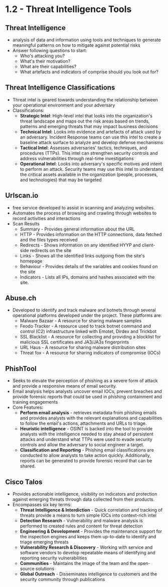# 1.2 - Threat Intelligence Tools
## Threat Intelligence
- analysis of data and information using tools and techniques to generate meaningful patterns on how to mitigate against potential risks
- Answer following questions to start:
	- Who's attacking you?
	- What's their motivation?
	- What are their capabilities?
	- What artefacts and indicators of comprise should you look out for?
## Threat Intelligence Classifications
- Threat intel is geared towards understanding the relationship between your operational environment and your adversary
- Classifications:
	- **Strategic Intel**: High-level intel that looks into the organization's threat landscape and maps out the risk areas based on trends, patterns and emerging threats that may impact business decisions
	- **Technical Intel**: Looks into evidence and artefacts of attack used by an adversary. Incident Response teams can use this intel to create a baseline attack surface to analyze and develop defense mechanisms
	- **Tactical Intel**: Assesses adversaries' tactics, techniques, and procedures (TTPs). This intel can strengthen security controls and address vulnerabilities through real-time investigations
	- **Operational Intel**: Looks into adversary's specific motives and intent to perform an attack. Security teams may use this intel to understand the critical assets available in the organization (people, processes, and technologies) that may be targeted
## Urlscan.io
- free service developed to assist in scanning and analyzing websites.
- Automates the process of browsing and crawling through websites to record activities and interactions
- Scan Results
	- Summary - Provides general information about the URL
	- HTTP - Provides information on the HTTP connections, data fetched and the files types received
	- Redirects - Shows information on any identified HYYP and client-side redirects on the site
	- Links - Shows all the identified links outgoing from the site's homepage
	- Behaviour - Provides details of the variables and cookies found on the site
	- Indicators - Lists all IPs, domains and hashes associated with the site. 
## Abuse.ch
- Developed to identify and track malware and botnets through several operational platforms developed under the project. These platforms are:
	- Malware Bazaar - A resource for sharing malware samples
	- Feodo Tracker - A resource used to track botnet command and control (C2) infrastructure linked with Emotet, Dirdex and Trickbot
	- SSL Blacklist - A resource for collecting and providing a blocklist for malicious SSL certificates and JA3/JA3s fingerprints
	- URL Haus - A resource for sharing malware distribution sites
	- Threat fox - A resource for sharing indicators of compromise (IOCs)
## PhishTool
- Seeks to elevate the perception of phishing as a severe form of attack and provide a responsive means of email security.
- Email analysis helps analysts uncover email IOCs, prevent breaches and provide forensic reports that could be used in phishing containment and training engagements
- Core Features:
	- **Perform email analysis** - retrieves metadata from phishing emails and provides analysts with the relevant explanations and capabilities to follow the email's actions, attachments and URLs to triage.
	- **Heuristic intelligence** - OSINT is backed into the tool to provide analysts with the intelligence needed to stay ahead of persistent attacks and understand what TTPs were used to evade security controls and allow the adversary to social engineer a target.
	- **Classification and Reporting** - Phishing email classifications are conducted to allow analysts to take action quickly. Additionally, reports can be generated to provide forensic record that can be shared.
## Cisco Talos
- Provides actionable intelligence, visibility on indicators and protection against emerging threats through data collected from their products.
- Encompasses six key terms:
	- **Threat Intelligence & Interdiction** - Quick correlation and tracking of threats provide a means to turn simple IOCs into context-rich intel
	- **Detection Research** - Vulnerability and malware analysis is performed to created rules and content for threat detection
	- **Engineering & Development** - Provides the maintenance support for the inspection engines and keeps them up-to-date to identify and triage emerging threats
	- **Vulnerability Research & Discovery** - Working with service and software vendors to develop repeatable means of identifying and reporting security vulnerabilities
	- **Communities** - Maintains the image of the team and the open-source solutions
	- **Global Outreach** - Disseminates intelligence to customers and the security community through publications
